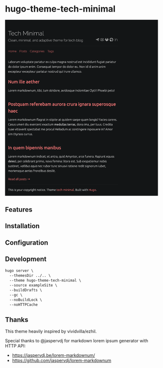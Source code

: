 # hugo-theme-tech-minimal

![Home page screenshot](.readme/screenshot_dark_home.png)

## Features

## Installation

## Configuration

## Development

```shell
hugo server \
  --themesDir ../.. \
  --theme hugo-theme-tech-minimal \
  --source exampleSite \
  --buildDrafts \
  --gc \
  --noBuildLock \
  --noHTTPCache
```

## Thanks

This theme heavily inspired by vividvilla/ezhil.

Special thanks to @jaspervdj for markdown lorem ipsum generator with HTTP API:

- https://jaspervdj.be/lorem-markdownum/
- https://github.com/jaspervdj/lorem-markdownum
